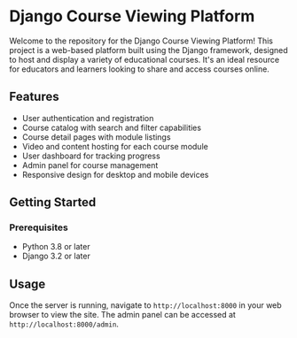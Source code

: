 
# Django Course Viewing Platform

Welcome to the repository for the Django Course Viewing Platform! This project is a web-based platform built using the Django framework, designed to host and display a variety of educational courses. It's an ideal resource for educators and learners looking to share and access courses online.

## Features

- User authentication and registration
- Course catalog with search and filter capabilities
- Course detail pages with module listings
- Video and content hosting for each course module
- User dashboard for tracking progress
- Admin panel for course management
- Responsive design for desktop and mobile devices

## Getting Started

### Prerequisites

- Python 3.8 or later
- Django 3.2 or later

## Usage

Once the server is running, navigate to `http://localhost:8000` in your web browser to view the site. The admin panel can be accessed at `http://localhost:8000/admin`.

